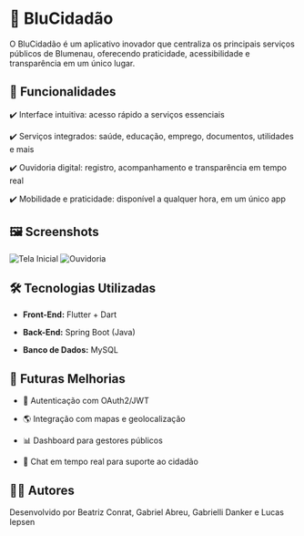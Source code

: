 # 📱 BluCidadão

O BluCidadão é um aplicativo inovador que centraliza os principais serviços públicos de Blumenau, oferecendo praticidade, acessibilidade e transparência em um único lugar.

## 🚀 Funcionalidades
  
  ✔️ Interface intuitiva: acesso rápido a serviços essenciais
  
  ✔️ Serviços integrados: saúde, educação, emprego, documentos, utilidades e mais
  
  ✔️ Ouvidoria digital: registro, acompanhamento e transparência em tempo real
  
  ✔️ Mobilidade e praticidade: disponível a qualquer hora, em um único app

## 🖼️ Screenshots

![Tela Inicial](./screenshots/tela_inicial.png)
![Ouvidoria](./screenshots/ouvidoria.png)

## 🛠️ Tecnologias Utilizadas

  - **Front-End:** Flutter + Dart
  
  - **Back-End:** Spring Boot (Java)
  
  - **Banco de Dados:** MySQL

## 🧩 Futuras Melhorias
  
  - 🔐 Autenticação com OAuth2/JWT
    
  - 🌎 Integração com mapas e geolocalização
    
  - 📊 Dashboard para gestores públicos
    
  - 💬 Chat em tempo real para suporte ao cidadão


## 👨‍💻 Autores
Desenvolvido por Beatriz Conrat, Gabriel Abreu, Gabrielli Danker e Lucas Iepsen
